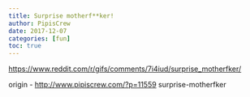 ```yaml
---
title: Surprise motherf**ker!
author: PipisCrew
date: 2017-12-07
categories: [fun]
toc: true
---
```


https://www.reddit.com/r/gifs/comments/7i4iud/surprise_motherfker/

origin - http://www.pipiscrew.com/?p=11559 surprise-motherfker